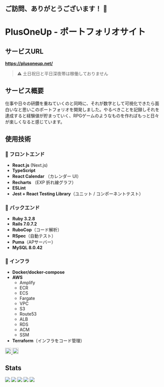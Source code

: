 ## ご訪問、ありがとうございます！ 👋

# PlusOneUp - ポートフォリオサイト

## サービスURL
**https://plusoneup.net/**

> ⚠️ 土日祝日と平日深夜帯は稼働しておりません

## サービス概要
仕事や日々の研鑽を重ねていくのと同時に、それが数字として可視化できたら面白いなと思いこのポートフォリオを開発しました。やるべきことを記録しそれを達成すると経験値が貯まっていく、RPGゲームのようなものを作ればもっと日々が楽しくなると感じています。

## 使用技術

### 🌟 フロントエンド
- **React.js** (Next.js)
- **TypeScript**
- **React Calendar** （カレンダー UI）
- **Recharts** （EXP 折れ線グラフ）
- **ESLint**
- **Jest + React Testing Library**（ユニット / コンポーネントテスト）

### 🌟 バックエンド
- **Ruby 3.2.8**
- **Rails 7.0.7.2**
- **RuboCop**（コード解析）
- **RSpec**（自動テスト）
- **Puma**（APサーバー）
- **MySQL 8.0.42**

### 🌟 インフラ
- **Docker/docker-compose**
- **AWS**
  - Amplify
  - ECR
  - ECS
  - Fargate
  - VPC
  - S3
  - Route53
  - ALB
  - RDS
  - ACM
  - SSM
- **Terraform**（インフラをコード管理）

<p align="left">
  <a href="http://qiita.com/NaaaRiii">
    <img height="20" src="https://qiita-badge.apiapi.app/s/NaaaRiii/posts.svg" />
  </a>
  <a href="https://zenn.dev/nari_rina">
    <img height="20" src="https://badgen.org/img/zenn/nari_rina/articles?style=plastic" />
  </a>
</p>


## Stats
![](http://github-profile-summary-cards.vercel.app/api/cards/profile-details?username=NaaaRiii&theme=gruvbox)
![](http://github-profile-summary-cards.vercel.app/api/cards/repos-per-language?username=NaaaRiii&theme=gruvbox)
![](http://github-profile-summary-cards.vercel.app/api/cards/most-commit-language?username=NaaaRiii&theme=gruvbox)
![](http://github-profile-summary-cards.vercel.app/api/cards/stats?username=NaaaRiii&theme=gruvbox)
![](http://github-profile-summary-cards.vercel.app/api/cards/productive-time?username=NaaaRiii&theme=gruvbox&utcOffset=9)
